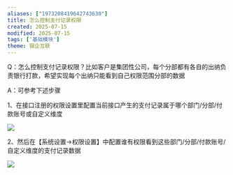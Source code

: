 ```yaml
---
aliases: ["1973208419642743630"]
title: 怎么控制支付记录权限
created: 2025-07-15
modified: 2025-07-15
tags: ['基础模块']
theme: 银企互联
---
```


Q：怎么控制支付记录权限？比如客户是集团性公司，每个分部都有各自的出纳负责银行打款，希望实现每个出纳只能看到自己权限范围分部的数据

A：可参考下述步骤

1、在接口注册的权限设置里配置当前接口产生的支付记录属于哪个部门/分部/付款账号或自定义维度

![](807bf616f2e0a65216be7ac2d889d2a1.jpg)

2、然后在【系统设置->权限设置】中配置谁有权限看到这些部门/分部/付款账号/自定义维度的支付记录数据

![](c5c39706b331a1c306ab7473a9496cfc.jpg)